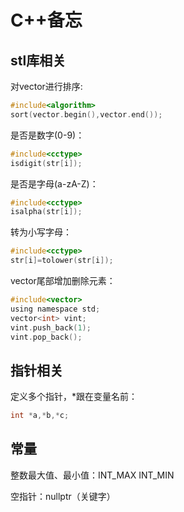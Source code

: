 # C++备忘

## stl库相关

对vector进行排序: 

```.c
#include<algorithm>
sort(vector.begin(),vector.end());
```

是否是数字(0-9)：
```.c
#include<cctype>
isdigit(str[i]);
```

是否是字母(a-zA-Z)：
```.c
#include<cctype>
isalpha(str[i]);
```

转为小写字母：
```.c
#include<cctype>
str[i]=tolower(str[i]);
```

vector尾部增加删除元素：
```.c
#include<vector>
using namespace std;
vector<int> vint;
vint.push_back(1);
vint.pop_back();
```

## 指针相关

定义多个指针，*跟在变量名前：

```.c
int *a,*b,*c;
```

## 常量

整数最大值、最小值：INT_MAX INT_MIN

空指针：nullptr（关键字）
